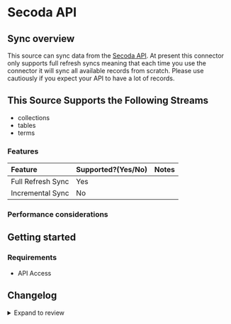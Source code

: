 # Secoda API

## Sync overview

This source can sync data from the [Secoda API](https://docs.secoda.co/secoda-api). At present this connector only supports full refresh syncs meaning that each time you use the connector it will sync all available records from scratch. Please use cautiously if you expect your API to have a lot of records.

## This Source Supports the Following Streams

- collections
- tables
- terms

### Features

| Feature           | Supported?\(Yes/No\) | Notes |
| :---------------- | :------------------- | :---- |
| Full Refresh Sync | Yes                  |       |
| Incremental Sync  | No                   |       |

### Performance considerations

## Getting started

### Requirements

- API Access

## Changelog

<details>
  <summary>Expand to review</summary>

| Version | Date       | Pull Request                                              | Subject                                  |
| :------ | :--------- | :-------------------------------------------------------- | :--------------------------------------- |
| 0.2.26 | 2025-07-26 | [60476](https://github.com/airbytehq/airbyte/pull/60476) | Update dependencies |
| 0.2.25 | 2025-05-10 | [60140](https://github.com/airbytehq/airbyte/pull/60140) | Update dependencies |
| 0.2.24 | 2025-05-04 | [59624](https://github.com/airbytehq/airbyte/pull/59624) | Update dependencies |
| 0.2.23 | 2025-04-27 | [58987](https://github.com/airbytehq/airbyte/pull/58987) | Update dependencies |
| 0.2.22 | 2025-04-19 | [57454](https://github.com/airbytehq/airbyte/pull/57454) | Update dependencies |
| 0.2.21 | 2025-03-29 | [56768](https://github.com/airbytehq/airbyte/pull/56768) | Update dependencies |
| 0.2.20 | 2025-03-22 | [56234](https://github.com/airbytehq/airbyte/pull/56234) | Update dependencies |
| 0.2.19 | 2025-03-08 | [55516](https://github.com/airbytehq/airbyte/pull/55516) | Update dependencies |
| 0.2.18 | 2025-03-01 | [54996](https://github.com/airbytehq/airbyte/pull/54996) | Update dependencies |
| 0.2.17 | 2025-02-23 | [54606](https://github.com/airbytehq/airbyte/pull/54606) | Update dependencies |
| 0.2.16 | 2025-02-15 | [54017](https://github.com/airbytehq/airbyte/pull/54017) | Update dependencies |
| 0.2.15 | 2025-02-08 | [53486](https://github.com/airbytehq/airbyte/pull/53486) | Update dependencies |
| 0.2.14 | 2025-02-01 | [53024](https://github.com/airbytehq/airbyte/pull/53024) | Update dependencies |
| 0.2.13 | 2025-01-25 | [52488](https://github.com/airbytehq/airbyte/pull/52488) | Update dependencies |
| 0.2.12 | 2025-01-18 | [51870](https://github.com/airbytehq/airbyte/pull/51870) | Update dependencies |
| 0.2.11 | 2025-01-11 | [51322](https://github.com/airbytehq/airbyte/pull/51322) | Update dependencies |
| 0.2.10 | 2024-12-28 | [50692](https://github.com/airbytehq/airbyte/pull/50692) | Update dependencies |
| 0.2.9 | 2024-12-21 | [50271](https://github.com/airbytehq/airbyte/pull/50271) | Update dependencies |
| 0.2.8 | 2024-12-14 | [49691](https://github.com/airbytehq/airbyte/pull/49691) | Update dependencies |
| 0.2.7 | 2024-12-12 | [49362](https://github.com/airbytehq/airbyte/pull/49362) | Update dependencies |
| 0.2.6 | 2024-12-11 | [49076](https://github.com/airbytehq/airbyte/pull/49076) | Starting with this version, the Docker image is now rootless. Please note that this and future versions will not be compatible with Airbyte versions earlier than 0.64 |
| 0.2.5 | 2024-11-05 | [48360](https://github.com/airbytehq/airbyte/pull/48360) | Revert to source-declarative-manifest v5.17.0 |
| 0.2.4 | 2024-11-05 | [48337](https://github.com/airbytehq/airbyte/pull/48337) | Update dependencies |
| 0.2.3 | 2024-10-29 | [47908](https://github.com/airbytehq/airbyte/pull/47908) | Update dependencies |
| 0.2.2 | 2024-10-28 | [47566](https://github.com/airbytehq/airbyte/pull/47566) | Update dependencies |
| 0.2.1 | 2024-08-16 | [44196](https://github.com/airbytehq/airbyte/pull/44196) | Bump source-declarative-manifest version |
| 0.2.0 | 2024-08-14 | [44074](https://github.com/airbytehq/airbyte/pull/44074) | Refactor connector to manifest-only format |
| 0.1.14 | 2024-08-12 | [43864](https://github.com/airbytehq/airbyte/pull/43864) | Update dependencies |
| 0.1.13 | 2024-08-10 | [43631](https://github.com/airbytehq/airbyte/pull/43631) | Update dependencies |
| 0.1.12 | 2024-08-03 | [43097](https://github.com/airbytehq/airbyte/pull/43097) | Update dependencies |
| 0.1.11 | 2024-07-27 | [42829](https://github.com/airbytehq/airbyte/pull/42829) | Update dependencies |
| 0.1.10 | 2024-07-20 | [42189](https://github.com/airbytehq/airbyte/pull/42189) | Update dependencies |
| 0.1.9 | 2024-07-13 | [41723](https://github.com/airbytehq/airbyte/pull/41723) | Update dependencies |
| 0.1.8 | 2024-07-10 | [41459](https://github.com/airbytehq/airbyte/pull/41459) | Update dependencies |
| 0.1.7 | 2024-07-09 | [41202](https://github.com/airbytehq/airbyte/pull/41202) | Update dependencies |
| 0.1.6 | 2024-07-06 | [40848](https://github.com/airbytehq/airbyte/pull/40848) | Update dependencies |
| 0.1.5 | 2024-06-25 | [40266](https://github.com/airbytehq/airbyte/pull/40266) | Update dependencies |
| 0.1.4 | 2024-06-22 | [39983](https://github.com/airbytehq/airbyte/pull/39983) | Update dependencies |
| 0.1.3 | 2024-06-05 | [38932](https://github.com/airbytehq/airbyte/pull/38932) | Make connector compatible with builder |
| 0.1.2 | 2024-06-04 | [38957](https://github.com/airbytehq/airbyte/pull/38957) | [autopull] Upgrade base image to v1.2.1 |
| 0.1.1 | 2024-05-21 | [38530](https://github.com/airbytehq/airbyte/pull/38530) | [autopull] base image + poetry + up_to_date |
| 0.1.0   | 2022-10-27 | [#18378](https://github.com/airbytehq/airbyte/pull/18378) | 🎉 New Source: Secoda API [low-code CDK] |

</details>
